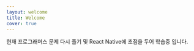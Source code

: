 ```yaml
---
layout: welcome
title: Welcome
cover: true
---
```


<!--author-->

현재 프로그래머스 문제 다시 풀기 및 React Native에 초점을 두어 학습중 입니다.

<!--posts-->
